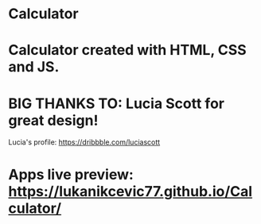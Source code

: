 # Calculator
# Calculator created with HTML, CSS and JS.
# BIG THANKS TO: Lucia Scott for great design!
Lucia's profile: https://dribbble.com/luciascott
# Apps live preview: https://lukanikcevic77.github.io/Calculator/
